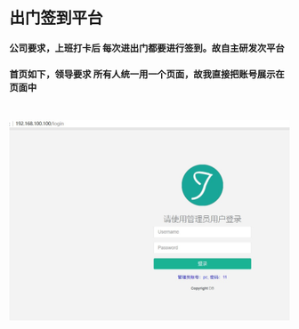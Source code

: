 <h1>出门签到平台</h1>
<h3>公司要求，上班打卡后 每次进出门都要进行签到。故自主研发次平台</h3>
<h3>首页如下，领导要求 所有人统一用一个页面，故我直接把账号展示在页面中</h3>
</br> 

 ![](https://github.com/madonhe/hengda/blob/master/image/2018-03-28_102116.jpg)
